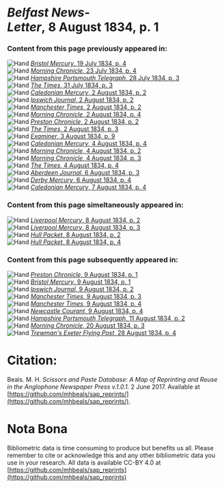 # *Belfast News-Letter*, 8 August 1834, p. 1  
  
### Content from this page previously appeared in:  
![Hand](http://scissorsandpaste.net/wp-content/uploads/2017/06/smallhandpointer.png) [*Bristol Mercury*, 19 July 1834, p. 4](https://mhbeals.github.io/sap_html/Bristol-Mercury/Bristol-Mercury-19-July-1834-p-4)  
![Hand](http://scissorsandpaste.net/wp-content/uploads/2017/06/smallhandpointer.png) [*Morning Chronicle*, 23 July 1834, p. 4](https://mhbeals.github.io/sap_html/Morning-Chronicle/Morning-Chronicle-23-July-1834-p-4)  
![Hand](http://scissorsandpaste.net/wp-content/uploads/2017/06/smallhandpointer.png) [*Hampshire Portsmouth Telegraph*, 28 July 1834, p. 3](https://mhbeals.github.io/sap_html/Hampshire-Portsmouth-Telegraph/Hampshire-Portsmouth-Telegraph-28-July-1834-p-3)  
![Hand](http://scissorsandpaste.net/wp-content/uploads/2017/06/smallhandpointer.png) [*The Times*, 31 July 1834, p. 3](https://mhbeals.github.io/sap_html/The-Times/The-Times-31-July-1834-p-3)  
![Hand](http://scissorsandpaste.net/wp-content/uploads/2017/06/smallhandpointer.png) [*Caledonian Mercury*, 2 August 1834, p. 2](https://mhbeals.github.io/sap_html/Caledonian-Mercury/Caledonian-Mercury-2-August-1834-p-2)  
![Hand](http://scissorsandpaste.net/wp-content/uploads/2017/06/smallhandpointer.png) [*Ipswich Journal*, 2 August 1834, p. 2](https://mhbeals.github.io/sap_html/Ipswich-Journal/Ipswich-Journal-2-August-1834-p-2)  
![Hand](http://scissorsandpaste.net/wp-content/uploads/2017/06/smallhandpointer.png) [*Manchester Times*, 2 August 1834, p. 2](https://mhbeals.github.io/sap_html/Manchester-Times/Manchester-Times-2-August-1834-p-2)  
![Hand](http://scissorsandpaste.net/wp-content/uploads/2017/06/smallhandpointer.png) [*Morning Chronicle*, 2 August 1834, p. 4](https://mhbeals.github.io/sap_html/Morning-Chronicle/Morning-Chronicle-2-August-1834-p-4)  
![Hand](http://scissorsandpaste.net/wp-content/uploads/2017/06/smallhandpointer.png) [*Preston Chronicle*, 2 August 1834, p. 2](https://mhbeals.github.io/sap_html/Preston-Chronicle/Preston-Chronicle-2-August-1834-p-2)  
![Hand](http://scissorsandpaste.net/wp-content/uploads/2017/06/smallhandpointer.png) [*The Times*, 2 August 1834, p. 3](https://mhbeals.github.io/sap_html/The-Times/The-Times-2-August-1834-p-3)  
![Hand](http://scissorsandpaste.net/wp-content/uploads/2017/06/smallhandpointer.png) [*Examiner*, 3 August 1834, p. 9](https://mhbeals.github.io/sap_html/Examiner/Examiner-3-August-1834-p-9)  
![Hand](http://scissorsandpaste.net/wp-content/uploads/2017/06/smallhandpointer.png) [*Caledonian Mercury*, 4 August 1834, p. 4](https://mhbeals.github.io/sap_html/Caledonian-Mercury/Caledonian-Mercury-4-August-1834-p-4)  
![Hand](http://scissorsandpaste.net/wp-content/uploads/2017/06/smallhandpointer.png) [*Morning Chronicle*, 4 August 1834, p. 2](https://mhbeals.github.io/sap_html/Morning-Chronicle/Morning-Chronicle-4-August-1834-p-2)  
![Hand](http://scissorsandpaste.net/wp-content/uploads/2017/06/smallhandpointer.png) [*Morning Chronicle*, 4 August 1834, p. 3](https://mhbeals.github.io/sap_html/Morning-Chronicle/Morning-Chronicle-4-August-1834-p-3)  
![Hand](http://scissorsandpaste.net/wp-content/uploads/2017/06/smallhandpointer.png) [*The Times*, 4 August 1834, p. 4](https://mhbeals.github.io/sap_html/The-Times/The-Times-4-August-1834-p-4)  
![Hand](http://scissorsandpaste.net/wp-content/uploads/2017/06/smallhandpointer.png) [*Aberdeen Journal*, 6 August 1834, p. 3](https://mhbeals.github.io/sap_html/Aberdeen-Journal/Aberdeen-Journal-6-August-1834-p-3)  
![Hand](http://scissorsandpaste.net/wp-content/uploads/2017/06/smallhandpointer.png) [*Derby Mercury*, 6 August 1834, p. 4](https://mhbeals.github.io/sap_html/Derby-Mercury/Derby-Mercury-6-August-1834-p-4)  
![Hand](http://scissorsandpaste.net/wp-content/uploads/2017/06/smallhandpointer.png) [*Caledonian Mercury*, 7 August 1834, p. 4](https://mhbeals.github.io/sap_html/Caledonian-Mercury/Caledonian-Mercury-7-August-1834-p-4)  
  
### Content from this page simeltaneously appeared in:  
![Hand](http://scissorsandpaste.net/wp-content/uploads/2017/06/smallhandpointer.png) [*Liverpool Mercury*, 8 August 1834, p. 2](https://mhbeals.github.io/sap_html/Liverpool-Mercury/Liverpool-Mercury-8-August-1834-p-2)  
![Hand](http://scissorsandpaste.net/wp-content/uploads/2017/06/smallhandpointer.png) [*Liverpool Mercury*, 8 August 1834, p. 3](https://mhbeals.github.io/sap_html/Liverpool-Mercury/Liverpool-Mercury-8-August-1834-p-3)  
![Hand](http://scissorsandpaste.net/wp-content/uploads/2017/06/smallhandpointer.png) [*Hull Packet*, 8 August 1834, p. 2](https://mhbeals.github.io/sap_html/Hull-Packet/Hull-Packet-8-August-1834-p-2)  
![Hand](http://scissorsandpaste.net/wp-content/uploads/2017/06/smallhandpointer.png) [*Hull Packet*, 8 August 1834, p. 4](https://mhbeals.github.io/sap_html/Hull-Packet/Hull-Packet-8-August-1834-p-4)  
  
### Content from this page subsequently appeared in:  
![Hand](http://scissorsandpaste.net/wp-content/uploads/2017/06/smallhandpointer.png) [*Preston Chronicle*, 9 August 1834, p. 1](https://mhbeals.github.io/sap_html/Preston-Chronicle/Preston-Chronicle-9-August-1834-p-1)  
![Hand](http://scissorsandpaste.net/wp-content/uploads/2017/06/smallhandpointer.png) [*Bristol Mercury*, 9 August 1834, p. 1](https://mhbeals.github.io/sap_html/Bristol-Mercury/Bristol-Mercury-9-August-1834-p-1)  
![Hand](http://scissorsandpaste.net/wp-content/uploads/2017/06/smallhandpointer.png) [*Ipswich Journal*, 9 August 1834, p. 2](https://mhbeals.github.io/sap_html/Ipswich-Journal/Ipswich-Journal-9-August-1834-p-2)  
![Hand](http://scissorsandpaste.net/wp-content/uploads/2017/06/smallhandpointer.png) [*Manchester Times*, 9 August 1834, p. 3](https://mhbeals.github.io/sap_html/Manchester-Times/Manchester-Times-9-August-1834-p-3)  
![Hand](http://scissorsandpaste.net/wp-content/uploads/2017/06/smallhandpointer.png) [*Manchester Times*, 9 August 1834, p. 4](https://mhbeals.github.io/sap_html/Manchester-Times/Manchester-Times-9-August-1834-p-4)  
![Hand](http://scissorsandpaste.net/wp-content/uploads/2017/06/smallhandpointer.png) [*Newcastle Courant*, 9 August 1834, p. 4](https://mhbeals.github.io/sap_html/Newcastle-Courant/Newcastle-Courant-9-August-1834-p-4)  
![Hand](http://scissorsandpaste.net/wp-content/uploads/2017/06/smallhandpointer.png) [*Hampshire Portsmouth Telegraph*, 11 August 1834, p. 2](https://mhbeals.github.io/sap_html/Hampshire-Portsmouth-Telegraph/Hampshire-Portsmouth-Telegraph-11-August-1834-p-2)  
![Hand](http://scissorsandpaste.net/wp-content/uploads/2017/06/smallhandpointer.png) [*Morning Chronicle*, 20 August 1834, p. 3](https://mhbeals.github.io/sap_html/Morning-Chronicle/Morning-Chronicle-20-August-1834-p-3)  
![Hand](http://scissorsandpaste.net/wp-content/uploads/2017/06/smallhandpointer.png) [*Trewman's Exeter Flying Post*, 28 August 1834, p. 4](https://mhbeals.github.io/sap_html/Trewman's-Exeter-Flying-Post/Trewman's-Exeter-Flying-Post-28-August-1834-p-4)  


# Citation: 

Beals. M. H. *Scissors and Paste Database: A Map of Reprinting and Reuse in the Anglophone Newspaper Press v.1.0.1.* 2 June 2017. Available at [https://github.com/mhbeals/sap_reprints/](https://github.com/mhbeals/sap_reprints/). 

# Nota Bona

Bibliometric data is time consuming to produce but benefits us all. Please remember to cite or acknowledge this and any other bibliometric data you use in your research. All data is available CC-BY 4.0 at [https://github.com/mhbeals/sap_reprints](https://github.com/mhbeals/sap_reprints)